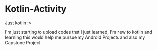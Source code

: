 # Kotlin-Activity
Just kotlin :>

I'm just starting to upload codes that I just learned, I'm new to kotlin and learning this would help me pursue my Android Projects and also my Capstone Project
